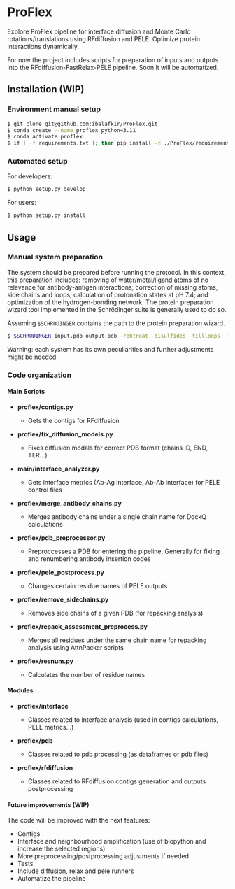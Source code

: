 # ProFlex
Explore ProFlex pipeline for interface diffusion and Monte Carlo rotations/translations using RFdiffusion and PELE. Optimize protein interactions dynamically.

For now the project includes scripts for preparation of inputs and outputs into the RFdiffusion-FastRelax-PELE pipeline. Soon it will be automatized.

## Installation (WIP)
### Environment manual setup
```bash
$ git clone git@github.com:ibalafkir/ProFlex.git
$ conda create --name proflex python=3.11
$ conda activate proflex
$ if [ -f requirements.txt ]; then pip install -r ./ProFlex/requirements.txt; fi
```

### Automated setup
For developers:
```bash
$ python setup.py develop
```
For users:
```bash
$ python setup.py install
```

## Usage
### Manual system preparation
The system should be prepared before running the protocol. In this context, this preparation includes: removing of water/metal/ligand atoms of no relevance for antibody-antigen interactions; correction of missing atoms, side chains and loops; calculation of protonation states at pH 7.4; and optimization of the hydrogen-bonding network. The protein preparation wizard tool implemented in the Schrödinger suite is generally used to do so. 

Assuming ```$SCHRODINGER``` contains the path to the protein preparation wizard.

```bash
$ $SCHRODINGER input.pdb output.pdb -rehtreat -disulfides -fillloops -fillsidechains -propka_pH 7.4 -minimize_adj_h -f OPLS_2005
```

Warning: each system has its own peculiarities and further adjustments might be needed

### Code organization

#### Main Scripts
- **proflex/contigs.py**
  - Gets the contigs for RFdiffusion

- **proflex/fix_diffusion_models.py**
  - Fixes diffusion modals for correct PDB format (chains ID, END, TER...)

- **main/interface_analyzer.py**
  - Gets interface metrics (Ab-Ag interface, Ab-Ab interface) for PELE control files

- **proflex/merge_antibody_chains.py**
  - Merges antibody chains under a single chain name for DockQ calculations

- **proflex/pdb_preprocessor.py**
  - Preproccesses a PDB for entering the pipeline. Generally for fixing and renumbering antibody insertion codes

- **proflex/pele_postprocess.py**
  - Changes certain residue names of PELE outputs

- **proflex/remove_sidechains.py**
  - Removes side chains of a given PDB (for repacking analysis)

- **proflex/repack_assessment_preprocess.py**
  - Merges all residues under the same chain name for repacking analysis using AttnPacker scripts

- **proflex/resnum.py**
  - Calculates the number of residue names

#### Modules
- **proflex/interface**
  - Classes related to interface analysis (used in contigs calculations, PELE metrics...)

- **proflex/pdb**
  - Classes related to pdb processing (as dataframes or pdb files)

- **proflex/rfdiffusion**
  - Classes related to RFdiffusion contigs generation and outputs postprocessing

#### Future improvements (WIP)

The code will be improved with the next features:
- Contigs
- Interface and neighbourhood amplification (use of biopython and increase the selected regions)
- More preprocessing/postprocessing adjustments if needed
- Tests
- Include diffusion, relax and pele runners
- Automatize the pipeline